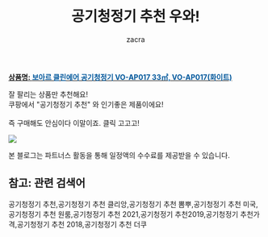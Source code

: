 ﻿---
layout: post
title:  "공기청정기 추천 우와!"
author: zacra
categories: [ 아이템 ]
tags: [공기청정기 추천,공기청정기 추천 클리앙,공기청정기 추천 뽐뿌,공기청정기 추천 미국,공기청정기 추천 원룸,공기청정기 추천 2021,공기청정기 추천2019,공기청정기 추천가격,공기청정기 추천 2018,공기청정기 추천 더쿠]
image: https://static.coupangcdn.com/image/retail/images/435460335283385-1636babb-69cc-4fa1-beb6-24b0f6ff63eb.jpg 
description: "쿠팡에서 공기청정기 추천 관련 상품으로 가장 잘팔리는 제품 중 하나라는 사실!!."
rating: 4.5
---

<a href="https://link.coupang.com/re/AFFSDP?lptag=AF8407795&pageKey=328736435&itemId=1051298491&vendorItemId=5518152093&traceid=V0-153-698d4bcdd3bb0307"><b>상품명: <font color='#01579B'>보아르 클린에어 공기청정기 VO-AP017 33㎡, VO-AP017(화이트)</font></b></a>

잘 팔리는 상품만 추천해요!<br/>
쿠팡에서 "공기청정기 추천" 와 인기좋은 제품이에요!<br/><br/>
즉 구매해도 안심이다 이말이죠. 클릭 고고고! <br/>



<a href="https://link.coupang.com/re/AFFSDP?lptag=AF8407795&pageKey=328736435&itemId=1051298491&vendorItemId=5518152093&traceid=V0-153-698d4bcdd3bb0307"><img src="https://thumbnail9.coupangcdn.com/thumbnails/remote/q89/image/retail/images/502817818289339-c55700db-6b15-454b-b4a8-37565fcdaa9c.jpg"></a> 

본 블로그는 파트너스 활동을 통해 일정액의 수수료를 제공받을 수 있습니다.

## 참고: 관련 검색어    
공기청정기 추천,공기청정기 추천 클리앙,공기청정기 추천 뽐뿌,공기청정기 추천 미국,공기청정기 추천 원룸,공기청정기 추천 2021,공기청정기 추천2019,공기청정기 추천가격,공기청정기 추천 2018,공기청정기 추천 더쿠